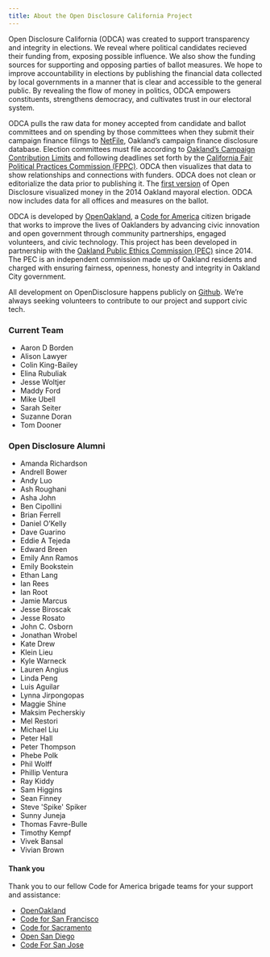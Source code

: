 ```yaml
---
title: About the Open Disclosure California Project
---
```


Open Disclosure California (ODCA) was created to support transparency and integrity in elections. We reveal where political candidates recieved their funding from, exposing possible influence.  We also show the funding sources for supporting and opposing parties of ballot measures. We hope to improve accountability in elections by publishing the financial data collected by local governments in a manner that is clear and accessible to the general public. By revealing the flow of money in politics, ODCA empowers constituents, strengthens democracy, and cultivates trust in our electoral system.  

ODCA pulls the raw data for money accepted from candidate and ballot committees and on spending by those committees when they submit their campaign finance filings to [NetFile](https://public.netfile.com/pub2/Default.aspx?aid=COAK&AspxAutoDetectCookieSupport=1), Oakland’s campaign finance disclosure database. Election committees must file according to [Oakland’s Campaign Contribution Limits](https://www.oaklandca.gov/services/boards-and-commissions-index/ethics/campaign-finance-rules-and-disclosure/information-for-candidates-and-campaign-committees/oakland-campaign-contribution-limits) and following deadlines set forth by the [California Fair Political Practices Commission (FPPC)](http://www.fppc.ca.gov/). ODCA then visualizes that data to show relationships and connections with funders. ODCA does not clean or editorialize the data prior to publishing it. The [first version](http://2014.opendisclosure.io/) of Open Disclosure visualized money in the 2014 Oakland mayoral election. ODCA now includes data for all offices and measures on the ballot. 

ODCA is developed by [OpenOakland](http://openoakland.org/), a [Code for America](http://www.codeforamerica.org/) citizen brigade that works to improve the lives of Oaklanders by advancing civic innovation and open government through community partnerships, engaged volunteers, and civic technology. This project has been developed in partnership with the [Oakland Public Ethics Commission (PEC)](https://www.oaklandca.gov/boards-and-commissions/public-ethics-commission) since 2014. The PEC is an independent commission made up of Oakland residents and charged with ensuring fairness, openness, honesty and integrity in Oakland City government.

All development on OpenDisclosure happens publicly on [Github](https://github.com/caciviclab/odca-jekyll). We’re always seeking volunteers to contribute to our project and support civic tech. 

### Current Team

- Aaron D Borden
- Alison Lawyer
- Colin King-Bailey
- Elina Rubuliak
- Jesse Woltjer
- Maddy Ford
- Mike Ubell
- Sarah Seiter
- Suzanne Doran
- Tom Dooner

### Open Disclosure Alumni

- Amanda Richardson
- Andrell Bower
- Andy Luo
- Ash Roughani
- Asha John
- Ben Cipollini
- Brian Ferrell
- Daniel O’Kelly
- Dave Guarino
- Eddie A Tejeda
- Edward Breen
- Emily Ann Ramos
- Emily Bookstein
- Ethan Lang
- Ian Rees
- Ian Root
- Jamie Marcus
- Jesse Biroscak
- Jesse Rosato
- John C. Osborn
- Jonathan Wrobel
- Kate Drew
- Klein Lieu
- Kyle Warneck
- Lauren Angius
- Linda Peng
- Luis Aguilar
- Lynna Jirpongopas
- Maggie Shine
- Maksim Pecherskiy
- Mel Restori
- Michael Liu
- Peter Hall
- Peter Thompson
- Phebe Polk
- Phil Wolff
- Phillip Ventura
- Ray Kiddy
- Sam Higgins
- Sean Finney
- Steve 'Spike' Spiker
- Sunny Juneja
- Thomas Favre-Bulle
- Timothy Kempf
- Vivek Bansal
- Vivian Brown

#### Thank you

Thank you to our fellow Code for America brigade teams for your support and assistance:

- [OpenOakland](http://openoakland.org/)
- [Code for San Francisco](http://codeforsanfrancisco.org/)
- [Code for Sacramento](https://codeforsacramento.org/)
- [Open San Diego](http://opensandiego.org/)
- [Code For San Jose](http://codeforsanjose.com/)
